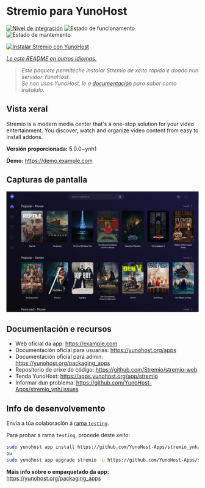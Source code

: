 <!--
NOTA: Este README foi creado automáticamente por <https://github.com/YunoHost/apps/tree/master/tools/readme_generator>
NON debe editarse manualmente.
-->

# Stremio para YunoHost

[![Nivel de integración](https://dash.yunohost.org/integration/stremio.svg)](https://ci-apps.yunohost.org/ci/apps/stremio/) ![Estado de funcionamento](https://ci-apps.yunohost.org/ci/badges/stremio.status.svg) ![Estado de mantemento](https://ci-apps.yunohost.org/ci/badges/stremio.maintain.svg)

[![Instalar Stremio con YunoHost](https://install-app.yunohost.org/install-with-yunohost.svg)](https://install-app.yunohost.org/?app=stremio)

*[Le este README en outros idiomas.](./ALL_README.md)*

> *Este paquete permíteche instalar Stremio de xeito rápido e doado nun servidor YunoHost.*  
> *Se non usas YunoHost, le a [documentación](https://yunohost.org/install) para saber como instalalo.*

## Vista xeral

Stremio is a modern media center that's a one-stop solution for your video entertainment. You discover, watch and organize video content from easy to install addons.

**Versión proporcionada:** 5.0.0~ynh1

**Demo:** <https://demo.example.com>

## Capturas de pantalla

![Captura de pantalla de Stremio](./doc/screenshots/screenshot.png)

## Documentación e recursos

- Web oficial da app: <https://example.com>
- Documentación oficial para usuarias: <https://yunohost.org/apps>
- Documentación oficial para admin: <https://yunohost.org/packaging_apps>
- Repositorio de orixe do código: <https://github.com/Stremio/stremio-web>
- Tenda YunoHost: <https://apps.yunohost.org/app/stremio>
- Informar dun problema: <https://github.com/YunoHost-Apps/stremio_ynh/issues>

## Info de desenvolvemento

Envía a túa colaboración á [rama `testing`](https://github.com/YunoHost-Apps/stremio_ynh/tree/testing).

Para probar a rama `testing`, procede deste xeito:

```bash
sudo yunohost app install https://github.com/YunoHost-Apps/stremio_ynh/tree/testing --debug
ou
sudo yunohost app upgrade stremio -u https://github.com/YunoHost-Apps/stremio_ynh/tree/testing --debug
```

**Máis info sobre o empaquetado da app:** <https://yunohost.org/packaging_apps>
